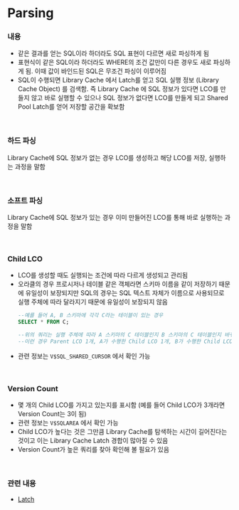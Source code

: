 Parsing
===

### 내용
* 같은 결과를 얻는 SQL이라 하더라도 SQL 표현이 다르면 새로 파싱하게 됨
* 표현식이 같은 SQL이라 하더라도 WHERE의 조건 값만이 다른 경우도 새로 파싱하게 됨. 이때 값이 바인드된 SQL은 무조건 파싱이 이루어짐
* SQL이 수행되면 Library Cache 에서 Latch를 얻고 SQL 실행 정보 (Library Cache Object) 를 검색함. 즉 Library Cache 에 SQL 정보가 있다면 LCO를 만들지 않고 바로 실행할 수 있으나 SQL 정보가 없다면 LCO를 만들게 되고 Shared Pool Latch를 얻어 저장할 공간을 확보함

<br>

### 하드 파싱
Library Cache에 SQL 정보가 없는 경우 LCO를 생성하고 해당 LCO를 저장, 실행하는 과정을 말함

<br>

### 소프트 파싱
Library Cache에 SQL 정보가 있는 경우 이미 만들어진 LCO를 통해 바로 실행하는 과정을 말함

<br>

### Child LCO
* LCO를 생성할 때도 실행되는 조건에 따라 다르게 생성되고 관리됨
* 오라클의 경우 프로시저나 테이블 같은 객체라면 스키마 이름을 같이 저장하기 때문에 유일성이 보장되지만 SQL의 경우는 SQL 텍스트 자체가 이름으로 사용되므로 실행 주체에 따라 달라지기 때문에 유일성이 보장되지 않음
    ```sql
    --예를 들어 A, B 스키마에 각각 C라는 테이블이 있는 경우
    SELECT * FROM C;

    --위의 쿼리는 실행 주체에 따라 A 스키마의 C 테이블인지 B 스키마의 C 테이블인지 바뀌게 됨
    --이런 경우 Parent LCO 1개, A가 수행한 Child LCO 1개, B가 수행한 Child LCO 1개 해서 총 3개의 LCO가 생성됨
    ```
* 관련 정보는 `V$SQL_SHARED_CURSOR` 에서 확인 가능

<br>

### Version Count
* 몇 개의 Child LCO를 가지고 있는지를 표시함 (예를 들어 Child LCO가 3개라면 Version Count는 3이 됨)
* 관련 정보는 `V$SQLAREA` 에서 확인 가능
* Child LCO가 높다는 것은 그만큼 Library Cache를 탐색하는 시간이 길어진다는 것이고 이는 Library Cache Latch 경합이 많아질 수 있음
* Version Count가 높은 쿼리를 찾아 확인해 볼 필요가 있음

<br>

### 관련 내용
* [Latch](../latch/README.md)

<br>
